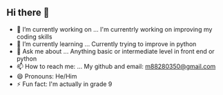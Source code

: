 ## Hi there 👋


- 🔭 I’m currently working on ...
  I'm currentrly working on improving my coding skills
- 🌱 I’m currently learning ...
  Currently trying to improve in python
- 💬 Ask me about ...
  Anything basic or intermediate level in front end or python
- 📫 How to reach me: ...
  My github and email: m88280350@gmail.com
- 😄 Pronouns: He/Him
- ⚡ Fun fact: I'm actually in grade 9
<!--
**Motubesgames/Motubesgames** is a ✨ _special_ ✨ repository because its `README.md` (this file) appears on your GitHub profile.
Some ideas to get me started
- 👯 I’m looking to collaborate on ...
- 🤔 I’m looking for help with ...
-->
